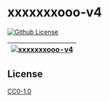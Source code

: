 # xxxxxxxooo-v4

[![Github License](https://img.shields.io/github/license/setetres/xxxxxxxooo-v4.svg?v=2)](https://github.com/setetres/xxxxxxxooo-v4/blob/master/LICENSE)

| [![xxxxxxxooo-v4](https://setetres.s3.amazonaws.com/setetres.st/img/share-xxxxxxxooo-v4.png?v=2&raw=true)](http://xxxxxxx.ooo) |
| ------------------------------------------------------------------------------------------------------------------------------ |

## License

[CC0-1.0]

[http://xxxxxxx.ooo]: http://xxxxxxx.ooo
[cc0-1.0]: http://creativecommons.org/licenses/cc0/1.0
